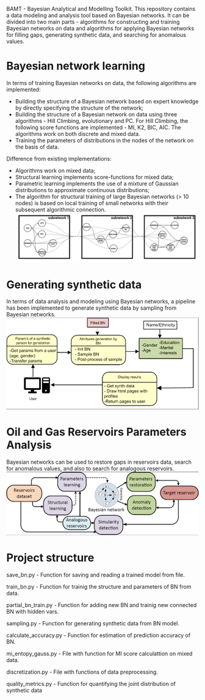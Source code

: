 
BAMT - Bayesian Analytical and Modelling Toolkit. This repository contains a data modeling and analysis tool based on Bayesian networks. It can be divided into two main parts - algorithms for constructing and training Bayesian networks on data and algorithms for applying Bayesian networks for filling gaps, generating synthetic data, and searching for anomalous values.

Bayesian network learning
=========================
In terms of training Bayesian networks on data, the following algorithms are implemented:
- Building the structure of a Bayesian network based on expert knowledge by directly specifying the structure of the network;
- Building the structure of a Bayesian network on data using three algorithms - Hill Climbing, evolutionary and PC. For Hill Climbing, the following score functions are implemented - MI, K2, BIC, AIC. The algorithms work on both discrete and mixed data.
- Training the parameters of distributions in the nodes of the network on the basis of data.

Difference from existing implementations:
- Algorithms work on mixed data;
- Structural learning implements score-functions for mixed data;
- Parametric learning implements the use of a mixture of Gaussian distributions to approximate continuous distributions;
- The algorithm for structural training of large Bayesian networks (> 10 nodes) is based on local training of small networks with their subsequent algorithmic connection.
![title](img/BN_gif.gif)

Generating synthetic data
=========================
In terms of data analysis and modeling using Bayesian networks, a pipeline has been implemented to generate synthetic data by sampling from Bayesian networks.
![title](img/synth_gen.png)

Oil and Gas Reservoirs Parameters Analysis
==========================================
Bayesian networks can be used to restore gaps in reservoirs data, search for anomalous values, and also to search for analogous reservoirs.
![title](img/concept.png)

Project structure
=================

save_bn.py - Function for saving and reading a trained model from file.  

train_bn.py - Function for trainig the structure and parameters of BN from data.  

partial_bn_train.py - Function for adding new BN and trainig new connected BN with hidden vars.  

sampling.py - Function for generating synthetic data from BN model.  

calculate_accuracy.py - Function for estimation of prediction accuracy of BN.

mi_entopy_gauss.py - File with function for MI score calculattion on mixed data.

discretization.py - File with functions of data preprocessing.

quality_metrics.py - Function for quantifying the joint distribution of synthetic data







